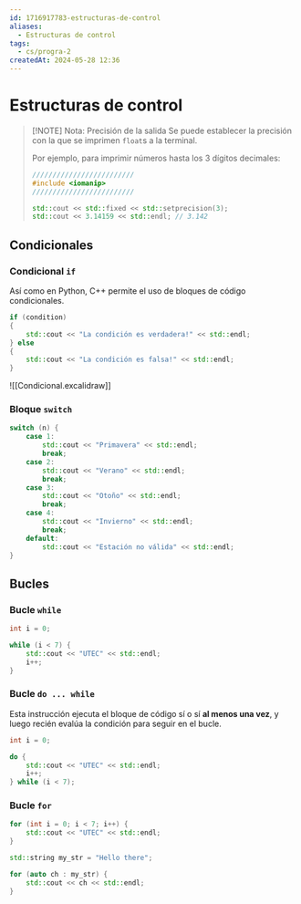 ```yaml
---
id: 1716917783-estructuras-de-control
aliases:
  - Estructuras de control
tags:
  - cs/progra-2
createdAt: 2024-05-28 12:36
---
```


# Estructuras de control

> [!NOTE] Nota: Precisión de la salida
> Se puede establecer la precisión con la que se imprimen `float`s a la terminal.
> 
> Por ejemplo, para imprimir números hasta los 3 dígitos decimales:
> 
> ```cpp
> /////////////////////////
> #include <iomanip>
> /////////////////////////
> 
> std::cout << std::fixed << std::setprecision(3);
> std::cout << 3.14159 << std::endl; // 3.142
> ```

## Condicionales

### Condicional `if`

Así como en Python, C++ permite el uso de bloques de código condicionales.

```cpp
if (condition)
{
	std::cout << "La condición es verdadera!" << std::endl;
} else
{
	std::cout << "La condición es falsa!" << std::endl;
}
```

![[Condicional.excalidraw]]

### Bloque `switch`

```cpp
switch (n) {
	case 1:
		std::cout << "Primavera" << std::endl;
		break;
	case 2:
		std::cout << "Verano" << std::endl;
		break;
	case 3:
		std::cout << "Otoño" << std::endl;
		break;
	case 4:
		std::cout << "Invierno" << std::endl;
		break;
	default:
		std::cout << "Estación no válida" << std::endl;
}
```

## Bucles

### Bucle `while`

```cpp
int i = 0;

while (i < 7) {
	std::cout << "UTEC" << std::endl;
	i++;
}
```

### Bucle `do ... while`

Esta instrucción ejecuta el bloque de código sí o sí **al menos una vez**, y luego recién evalúa la condición para seguir en el bucle.

```cpp
int i = 0;

do {
	std::cout << "UTEC" << std::endl;
	i++;
} while (i < 7);
```

### Bucle `for`

```cpp
for (int i = 0; i < 7; i++) {
	std::cout << "UTEC" << std::endl;
}

std::string my_str = "Hello there";

for (auto ch : my_str) {
	std::cout << ch << std::endl;
}
```
